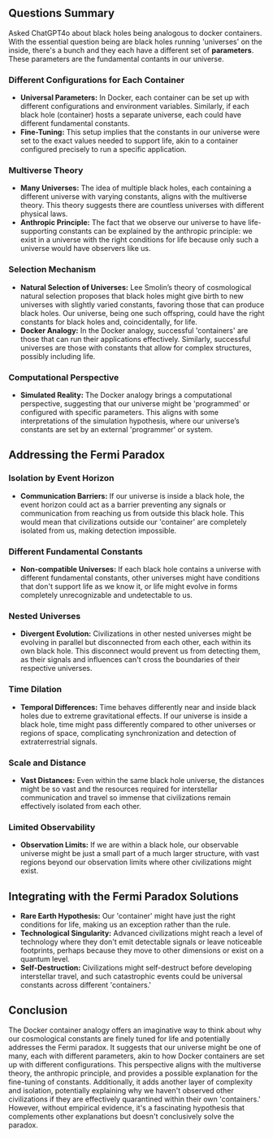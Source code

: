 ## Questions Summary
Asked ChatGPT4o about black holes being analogous to docker containers. With the essential question being are black holes running 'universes' on the inside, there's a bunch and they each have a different set of **parameters**. These parameters are the fundamental contants in our universe.

### Different Configurations for Each Container

- **Universal Parameters:** In Docker, each container can be set up with different configurations and environment variables. Similarly, if each black hole (container) hosts a separate universe, each could have different fundamental constants.
- **Fine-Tuning:** This setup implies that the constants in our universe were set to the exact values needed to support life, akin to a container configured precisely to run a specific application.

### Multiverse Theory

- **Many Universes:** The idea of multiple black holes, each containing a different universe with varying constants, aligns with the multiverse theory. This theory suggests there are countless universes with different physical laws.
- **Anthropic Principle:** The fact that we observe our universe to have life-supporting constants can be explained by the anthropic principle: we exist in a universe with the right conditions for life because only such a universe would have observers like us.

### Selection Mechanism

- **Natural Selection of Universes:** Lee Smolin’s theory of cosmological natural selection proposes that black holes might give birth to new universes with slightly varied constants, favoring those that can produce black holes. Our universe, being one such offspring, could have the right constants for black holes and, coincidentally, for life.
- **Docker Analogy:** In the Docker analogy, successful 'containers' are those that can run their applications effectively. Similarly, successful universes are those with constants that allow for complex structures, possibly including life.

### Computational Perspective

- **Simulated Reality:** The Docker analogy brings a computational perspective, suggesting that our universe might be 'programmed' or configured with specific parameters. This aligns with some interpretations of the simulation hypothesis, where our universe’s constants are set by an external 'programmer' or system.

## Addressing the Fermi Paradox

### Isolation by Event Horizon

- **Communication Barriers:** If our universe is inside a black hole, the event horizon could act as a barrier preventing any signals or communication from reaching us from outside this black hole. This would mean that civilizations outside our 'container' are completely isolated from us, making detection impossible.

### Different Fundamental Constants

- **Non-compatible Universes:** If each black hole contains a universe with different fundamental constants, other universes might have conditions that don't support life as we know it, or life might evolve in forms completely unrecognizable and undetectable to us.

### Nested Universes

- **Divergent Evolution:** Civilizations in other nested universes might be evolving in parallel but disconnected from each other, each within its own black hole. This disconnect would prevent us from detecting them, as their signals and influences can't cross the boundaries of their respective universes.

### Time Dilation

- **Temporal Differences:** Time behaves differently near and inside black holes due to extreme gravitational effects. If our universe is inside a black hole, time might pass differently compared to other universes or regions of space, complicating synchronization and detection of extraterrestrial signals.

### Scale and Distance

- **Vast Distances:** Even within the same black hole universe, the distances might be so vast and the resources required for interstellar communication and travel so immense that civilizations remain effectively isolated from each other.

### Limited Observability

- **Observation Limits:** If we are within a black hole, our observable universe might be just a small part of a much larger structure, with vast regions beyond our observation limits where other civilizations might exist.

## Integrating with the Fermi Paradox Solutions

- **Rare Earth Hypothesis:** Our 'container' might have just the right conditions for life, making us an exception rather than the rule.
- **Technological Singularity:** Advanced civilizations might reach a level of technology where they don't emit detectable signals or leave noticeable footprints, perhaps because they move to other dimensions or exist on a quantum level.
- **Self-Destruction:** Civilizations might self-destruct before developing interstellar travel, and such catastrophic events could be universal constants across different 'containers.'

## Conclusion

The Docker container analogy offers an imaginative way to think about why our cosmological constants are finely tuned for life and potentially addresses the Fermi paradox. It suggests that our universe might be one of many, each with different parameters, akin to how Docker containers are set up with different configurations. This perspective aligns with the multiverse theory, the anthropic principle, and provides a possible explanation for the fine-tuning of constants. Additionally, it adds another layer of complexity and isolation, potentially explaining why we haven't observed other civilizations if they are effectively quarantined within their own 'containers.' However, without empirical evidence, it's a fascinating hypothesis that complements other explanations but doesn't conclusively solve the paradox.
